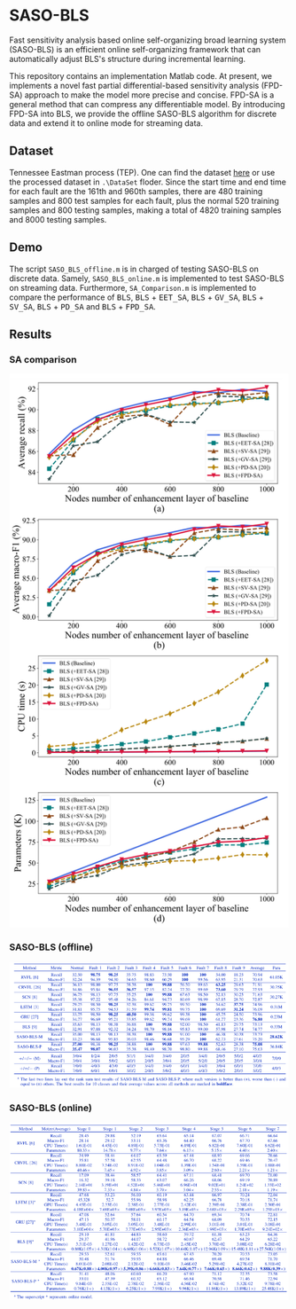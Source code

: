 # SASO-BLS

Fast sensitivity analysis based online self-organizing broad learning system (SASO-BLS) is an efficient online self-organizing framework that can automatically adjust BLS's structure during incremental learning.

This repository contains an implementation Matlab code. At present, we implements a novel fast partial differential-based sensitivity analysis (FPD-SA) approach to make the model more precise and concise. FPD-SA is a general method that can compress any differentiable model. By introducing FPD-SA into BLS, we provide the offline SASO-BLS algorithm for discrete data and extend it to online mode for streaming data.

## Dataset

Tennessee Eastman process (TEP). One can find the dataset [here](https://github.com/YKatser/CPDE/tree/master/TEP_data) or use the processed dataset in `.\DataSet` floder. Since the start time and end time  for each fault are the 161th and 960th samples, there are 480  training samples and 800 test samples for each fault, plus the  normal 520 training samples and 800 testing samples, making  a total of 4820 training samples and 8000 testing samples.

## Demo

The script `SASO_BLS_offline.m` is in charged of testing SASO-BLS on discrete data. Samely, `SASO_BLS_online.m` is implemented to test SASO-BLS on streaming data. Furthermore, `SA_Comparison.m` is implemented to compare the performance of <kbd>BLS</kbd>, <kbd>BLS</kbd> + <kbd>EET_SA</kbd>, <kbd>BLS</kbd> + <kbd>GV_SA</kbd>, <kbd>BLS</kbd> + <kbd>SV_SA</kbd>, <kbd>BLS</kbd> + <kbd>PD_SA</kbd> and <kbd>BLS</kbd> + <kbd>FPD_SA</kbd>.

## Results

### SA comparison
<div align=center>
<img src="https://github.com/yilingo/SASO-BLS/blob/main/results_img/SA_comparison.png">
</div>

### SASO-BLS (offline) 
![Alt text](https://github.com/yilingo/SASO-BLS/blob/main/results_img/SASOBLS_offline.png)

### SASO-BLS (online)
![Alt text](https://github.com/yilingo/SASO-BLS/blob/main/results_img/SASOBLS_online.png)
